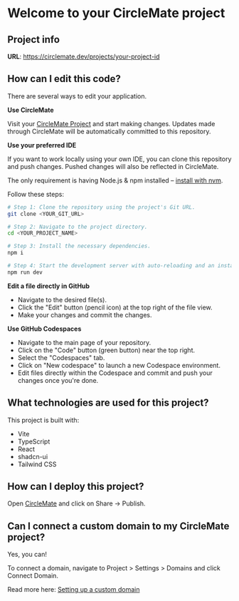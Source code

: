 # Welcome to your CircleMate project

## Project info

**URL**: https://circlemate.dev/projects/your-project-id

## How can I edit this code?

There are several ways to edit your application.

**Use CircleMate**

Visit your [CircleMate Project](https://circlemate.dev/projects/your-project-id) and start making changes. Updates made through CircleMate will be automatically committed to this repository.

**Use your preferred IDE**

If you want to work locally using your own IDE, you can clone this repository and push changes. Pushed changes will also be reflected in CircleMate.

The only requirement is having Node.js & npm installed – [install with nvm](https://github.com/nvm-sh/nvm#installing-and-updating).

Follow these steps:

```sh
# Step 1: Clone the repository using the project's Git URL.
git clone <YOUR_GIT_URL>

# Step 2: Navigate to the project directory.
cd <YOUR_PROJECT_NAME>

# Step 3: Install the necessary dependencies.
npm i

# Step 4: Start the development server with auto-reloading and an instant preview.
npm run dev
```

**Edit a file directly in GitHub**

- Navigate to the desired file(s).
- Click the "Edit" button (pencil icon) at the top right of the file view.
- Make your changes and commit the changes.

**Use GitHub Codespaces**

- Navigate to the main page of your repository.
- Click on the "Code" button (green button) near the top right.
- Select the "Codespaces" tab.
- Click on "New codespace" to launch a new Codespace environment.
- Edit files directly within the Codespace and commit and push your changes once you're done.

## What technologies are used for this project?

This project is built with:

- Vite
- TypeScript
- React
- shadcn-ui
- Tailwind CSS

## How can I deploy this project?

Open [CircleMate](https://circlemate.dev/projects/your-project-id) and click on Share -> Publish.

## Can I connect a custom domain to my CircleMate project?

Yes, you can!

To connect a domain, navigate to Project > Settings > Domains and click Connect Domain.

Read more here: [Setting up a custom domain](https://docs.circlemate.dev/tips-tricks/custom-domain#step-by-step-guide)
